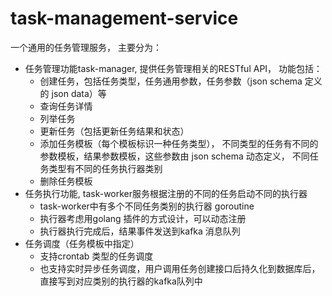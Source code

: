 # task-management-service

一个通用的任务管理服务， 主要分为：
- 任务管理功能task-manager, 提供任务管理相关的RESTful API， 功能包括：
  - 创建任务，包括任务类型，任务通用参数，任务参数（json schema 定义的 json data）等
  - 查询任务详情
  - 列举任务
  - 更新任务（包括更新任务结果和状态）
  - 添加任务模板（每个模板标识一种任务类型）， 不同类型的任务有不同的参数模板，结果参数模板，这些参数由 json schema 动态定义， 不同任务类型有不同的任务执行器类别
  - 删除任务模板
- 任务执行功能, task-worker服务根据注册的不同的任务启动不同的执行器
  - task-worker中有多个不同任务类别的执行器 goroutine
  - 执行器考虑用golang 插件的方式设计，可以动态注册
  - 执行器执行完成后，结果事件发送到kafka 消息队列
- 任务调度（任务模板中指定）
  - 支持crontab 类型的任务调度
  - 也支持实时异步任务调度，用户调用任务创建接口后持久化到数据库后，直接写到对应类别的执行器的kafka队列中

